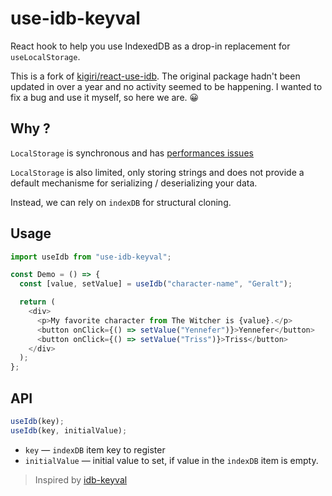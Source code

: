 # use-idb-keyval

React hook to help you use IndexedDB as a drop-in replacement for `useLocalStorage`. 

This is a fork of [kigiri/react-use-idb](https://github.com/kigiri/react-use-idb/issues?q=is%3Aissue+is%3Aopen+sort%3Aupdated-desc). The original package hadn't been updated in over a year and no activity seemed to be happening. I wanted to fix a bug and use it myself, so here we are. 😀

## Why ?

`LocalStorage` is synchronous and has [performances issues](https://hacks.mozilla.org/2012/03/there-is-no-simple-solution-for-local-storage/)

`LocalStorage` is also limited, only storing strings and does not provide a default mechanisme for serializing / deserializing your data.

Instead, we can rely on `indexDB` for structural cloning.

## Usage

```javascript
import useIdb from "use-idb-keyval";

const Demo = () => {
  const [value, setValue] = useIdb("character-name", "Geralt");

  return (
    <div>
      <p>My favorite character from The Witcher is {value}.</p>
      <button onClick={() => setValue("Yennefer")}>Yennefer</button>
      <button onClick={() => setValue("Triss")}>Triss</button>
    </div>
  );
};
```

## API

```javascript
useIdb(key);
useIdb(key, initialValue);
```

- `key` &mdash; `indexDB` item key to register
- `initialValue` &mdash; initial value to set, if value in the `indexDB` item is empty.

> Inspired by [idb-keyval](https://github.com/jakearchibald/idb-keyval)
